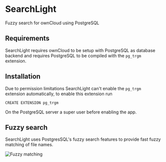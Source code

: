 # SearchLight

Fuzzy search for ownCloud using PostgreSQL

## Requirements

SearchLight requires ownCloud to be setup with PostgreSQL as database backend and requires PostgreSQL to be compiled with the `pg_trgm` extension.

## Installation

Due to permission limitations SearchLight can't enable the `pg_trgm` extension automatically, to enable this extension run

```
CREATE EXTENSION pg_trgm
```

On the PostgreSQL server a super user before enabling the app.

## Fuzzy search

SearchLight uses PostgresSQL's fuzzy search features to provide fast fuzzy matching of file names.
 
![Fuzzy matching](https://i.imgur.com/1klNa7k.png)
